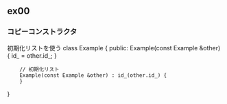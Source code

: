 ## ex00

### コピーコンストラクタ

初期化リストを使う
class Example {
    public:
        Example(const Example &other)
        {
            id_ = other.id_;
        }

        // 初期化リスト
        Example(const Example &other) : id_(other.id_) {
        }

}